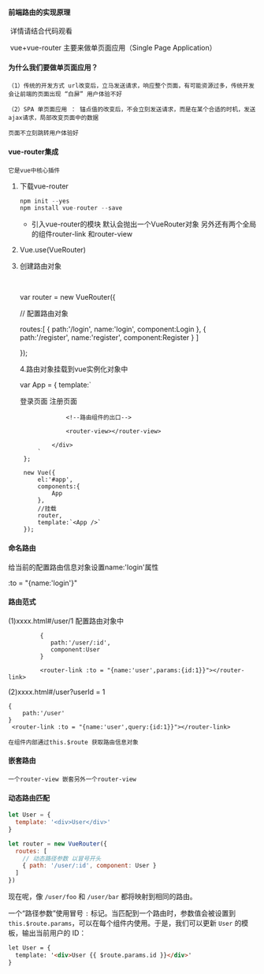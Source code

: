 #### 前端路由的实现原理

​	详情请结合代码观看

​	vue+vue-router  主要来做单页面应用（Single Page Application）

#### 为什么我们要做单页面应用？


	（1）传统的开发方式 url改变后，立马发送请求，响应整个页面，有可能资源过多，传统开发会让前端的页面出现 “白屏” 用户体验不好
	
	（2）SPA 单页面应用 ： 锚点值的改变后，不会立刻发送请求，而是在某个合适的时机，发送ajax请求，局部改变页面中的数据
	
	页面不立刻跳转用户体验好
	
#### vue-router集成

	它是vue中核心插件
1. 下载vue-router   

   ```javascript
   npm init --yes
   npm install vue-router --save
   ```

   - 引入vue-router的模块  默认会抛出一个VueRouter对象 另外还有两个全局的组件router-link 和router-view

2. Vue.use(VueRouter)

3. 创建路由对象
    		
   ​		


	var router = new VueRouter({
	
	// 配置路由对象
	
	routes:[
	{
		path:'/login',
		name:'login',
		component:Login
	},
	{
		path:'/register',
		name:'register',
		component:Register
	}
	]
	
	});
	
	4.路由对象挂载到vue实例化对象中
	
	var App = {
			template:`
				<div>
					<!--router-link默认会被渲染成a标签 to属性默认会被渲染成href属性-->
					<router-link :to="{name:'login'}">登录页面</router-link>
					<router-link :to="{name:'register'}">注册页面</router-link>
			
					<!--路由组件的出口-->
	
					<router-view></router-view>
	
				</div>
			`
		};
	
		new Vue({
			el:'#app',
			components:{
				App
			},
			//挂载
			router,
			template:`<App />`
		});

#### 命名路由 

给当前的配置路由信息对象设置name:'login'属性

:to = "{name:'login'}"

#### 路由范式

   (1)xxxx.html#/user/1
        配置路由对象中  
    

        	 {
        	 	path:'/user/:id',
        	 	component:User
        	 }
    
        	 <router-link :to = "{name:'user',params:{id:1}}"></router-link>
   (2)xxxx.html#/user?userId = 1

   	{
   		path:'/user'
   	}
   	 <router-link :to = "{name:'user',query:{id:1}}"></router-link>
   	
   	在组件内部通过this.$route 获取路由信息对象

#### 嵌套路由

	一个router-view 嵌套另外一个router-view
#### 动态路由匹配

```javascript
let User = {
  template: '<div>User</div>'
}

let router = new VueRouter({
  routes: [
    // 动态路径参数 以冒号开头
    { path: '/user/:id', component: User }
  ]
})
```

现在呢，像 `/user/foo` 和 `/user/bar` 都将映射到相同的路由。

一个“路径参数”使用冒号 `:` 标记。当匹配到一个路由时，参数值会被设置到 `this.$route.params`，可以在每个组件内使用。于是，我们可以更新 `User` 的模板，输出当前用户的 ID：

```html
let User = {
  template: '<div>User {{ $route.params.id }}</div>'
}
```

